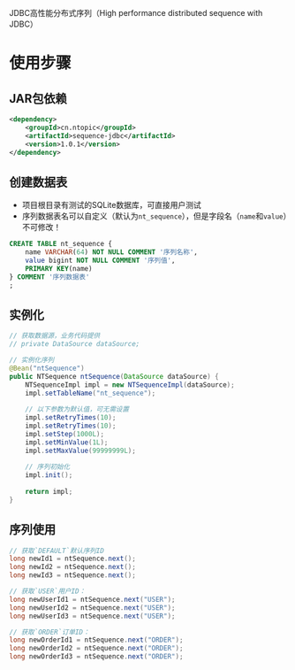 JDBC高性能分布式序列（High performance distributed sequence with JDBC）

# 使用步骤
## JAR包依赖
```xml
<dependency>
    <groupId>cn.ntopic</groupId>
    <artifactId>sequence-jdbc</artifactId>
    <version>1.0.1</version>
</dependency>
```

## 创建数据表
+ 项目根目录有测试的SQLite数据库，可直接用户测试
+ 序列数据表名可以自定义（默认为`nt_sequence`），但是字段名（`name`和`value`）不可修改！
```sql
CREATE TABLE nt_sequence {
    name VARCHAR(64) NOT NULL COMMENT '序列名称',
    value bigint NOT NULL COMMENT '序列值',
    PRIMARY KEY(name)
} COMMENT '序列数据表'
;
```

## 实例化
```java
// 获取数据源，业务代码提供
// private DataSource dataSource;

// 实例化序列
@Bean("ntSequence")
public NTSequence ntSequence(DataSource dataSource) {
    NTSequenceImpl impl = new NTSequenceImpl(dataSource);
    impl.setTableName("nt_sequence");
    
    // 以下参数为默认值，可无需设置
    impl.setRetryTimes(10);
    impl.setRetryTimes(10);
    impl.setStep(1000L);
    impl.setMinValue(1L);
    impl.setMaxValue(99999999L);
    
    // 序列初始化
    impl.init();
    
    return impl;
}
```

## 序列使用
```java
// 获取`DEFAULT`默认序列ID
long newId1 = ntSequence.next();
long newId2 = ntSequence.next();
long newId3 = ntSequence.next();

// 获取`USER`用户ID：
long newUserId1 = ntSequence.next("USER");
long newUserId2 = ntSequence.next("USER");
long newUserId3 = ntSequence.next("USER");

// 获取`ORDER`订单ID：
long newOrderId1 = ntSequence.next("ORDER");
long newOrderId2 = ntSequence.next("ORDER");
long newOrderId3 = ntSequence.next("ORDER");
```
